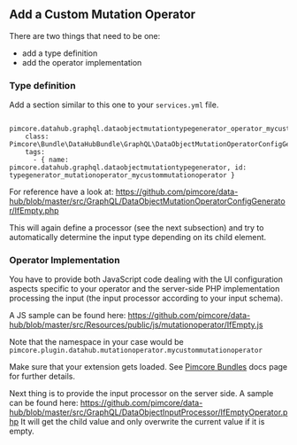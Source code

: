 ## Add a Custom Mutation Operator

There are two things that need to be one:
- add a type definition
- add the operator implementation

### Type definition

Add a section similar to this one to your `services.yml` file.

```
  pimcore.datahub.graphql.dataobjectmutationtypegenerator_operator_mycustommutationoperator:
    class: Pimcore\Bundle\DataHubBundle\GraphQL\DataObjectMutationOperatorConfigGenerator\MyCustomMutationOperator
    tags:
      - { name: pimcore.datahub.graphql.dataobjectmutationtypegenerator, id: typegenerator_mutationoperator_mycustommutationoperator }                        
```

For reference have a look at:
https://github.com/pimcore/data-hub/blob/master/src/GraphQL/DataObjectMutationOperatorConfigGenerator/IfEmpty.php

This will again define a processor (see the next subsection) and try to automatically determine the input type
depending on its child element.

### Operator Implementation

You have to provide both JavaScript code dealing with the UI configuration aspects specific to your operator
and the server-side PHP implementation processing the input (the input processor according to your input schema).

A JS sample can be found here:
https://github.com/pimcore/data-hub/blob/master/src/Resources/public/js/mutationoperator/IfEmpty.js

Note that the namespace in your case would be `pimcore.plugin.datahub.mutationoperator.mycustommutationoperator`

Make sure that your extension gets loaded. See [Pimcore Bundles](https://pimcore.com/docs/6.x/Development_Documentation/Extending_Pimcore/Bundle_Developers_Guide/Pimcore_Bundles/index.html)
docs page for further details.

Next thing is to provide the input processor on the server side.
A sample can be found here:
https://github.com/pimcore/data-hub/blob/master/src/GraphQL/DataObjectInputProcessor/IfEmptyOperator.php
It will get the child value and only overwrite the current value if it is empty.


 





